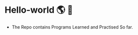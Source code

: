 # Hello-world :earth_americas: :milky_way:

- The Repo contains Programs Learned and Practised So far.